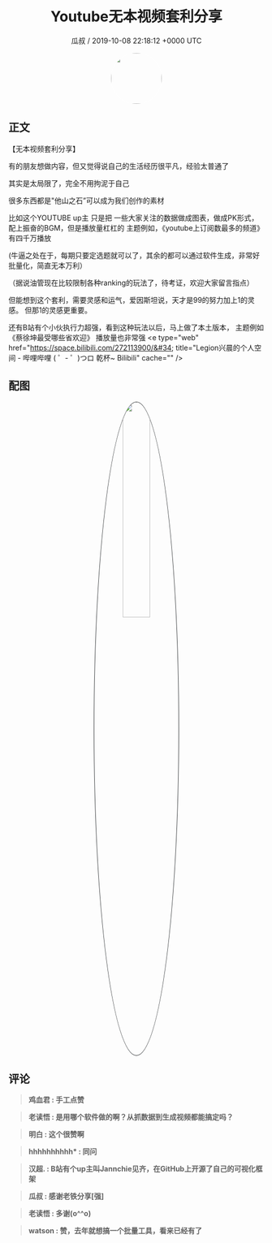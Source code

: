 <h1 align="center">Youtube无本视频套利分享</h1>
<p align="center">
    <a>瓜叔 / 2019-10-08 22:18:12 &#43;0000 UTC</a>
</p>

<div align="center">
    <img src="https://images.zsxq.com/FrzuX0d7nIgjA9JBwx9Bpiycg3F5?e=1590940799&amp;token=kIxbL07-8jAj8w1n4s9zv64FuZZNEATmlU_Vm6zD:fN1nGfPFW3hs4Xl6qz3Ok6E-fM0=" width="100" height="100" style="border:1px solid;border-radius:50%; color:#ffffff"/>
</div>

## 正文

<div>
【无本视频套利分享】

有的朋友想做内容，但又觉得说自己的生活经历很平凡，经验太普通了 

其实是太局限了，完全不用拘泥于自己

很多东西都是&#34;他山之石”可以成为我们创作的素材 

比如这个YOUTUBE up主  只是把 一些大家关注的数据做成图表，做成PK形式，配上振奋的BGM，但是播放量杠杠的
主题例如，《youtube上订阅数最多的频道》有四千万播放 

(牛逼之处在于，每期只要定选题就可以了，其余的都可以通过软件生成，非常好批量化，简直无本万利） 

（据说油管现在比较限制各种ranking的玩法了，待考证，欢迎大家留言指点）

但能想到这个套利，需要灵感和运气，爱因斯坦说，天才是99的努力加上1的灵感。
但那1的灵感更重要。

还有B站有个小伙执行力超强，看到这种玩法以后，马上做了本土版本，
主题例如《蔡徐坤最受哪些省欢迎》
播放量也非常强 
&lt;e type=&#34;web&#34; href=&#34;https://space.bilibili.com/272113900/&#34; title=&#34;Legion兴晨的个人空间 - 哔哩哔哩 ( ゜- ゜)つロ 乾杯~ Bilibili&#34; cache=&#34;&#34; /&gt;
</div>

## 配图
<div class="image" align="center">

<img src="https://images.zsxq.com/Fn4QodFpN8Nzmg1iFZ5ylawLCYcD?imageMogr2/auto-orient/thumbnail/800x/format/jpg/blur/1x0/quality/75&amp;e=1590940799&amp;token=kIxbL07-8jAj8w1n4s9zv64FuZZNEATmlU_Vm6zD:DwobjQATKAGEY-jf9X2kDLFHG7o=" width="33%" height="33%" style="border:1px solid;border-radius:50%; color:#3c3f41"/>

</div>

## 评论

<div align="left">
<div>

<blockquote >
<span> <strong>鸡血君 : 手工点赞 </strong></span>
</blockquote>

<blockquote >
<span> <strong>老读悟 : 是用哪个软件做的啊？从抓数据到生成视频都能搞定吗？ </strong></span>
</blockquote>

<blockquote >
<span> <strong>明白 : 这个很赞啊 </strong></span>
</blockquote>

<blockquote >
<span> <strong>hhhhhhhhhh* : 同问 </strong></span>
</blockquote>

<blockquote >
<span> <strong>汉超. : ﻿B站有个up主叫Jannchie见齐，在GitHub上开源了自己的可视化框架 </strong></span>
</blockquote>

<blockquote >
<span> <strong>瓜叔 : 感谢老铁分享[强] </strong></span>
</blockquote>

<blockquote >
<span> <strong>老读悟 : 多谢(o^^o) </strong></span>
</blockquote>

<blockquote >
<span> <strong>watson : 赞，去年就想搞一个批量工具，看来已经有了 </strong></span>
</blockquote>

</div>
</div>